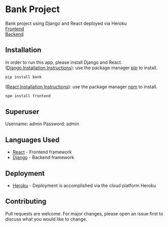 # Bank Project

Bank project using Django and React deployed via Heroku<br>
[Frontend](https://ayanna-frontend-staging.herokuapp.com/)<br>
[Backend](https://ayanna-backend-staging.herokuapp.com/)

## Installation 
In order to run this app, please install Django and React.<br>
([Django Installation Instructions](https://www.djangoproject.com/)): use the package manager [pip](https://pip.pypa.io/en/stable/) to install.

```bash
pip install bank
```
([React Installation Instructions](https://reactjs.org/)): use the package manager [npm](https://www.npmjs.com/get-npm) to install.
```bash
npm install frontend
```

## Superuser
Username: admin
Password: admin

## Languages Used
* [React](https://reactjs.org/) - Frontend framework
* [Django](https://www.djangoproject.com/) - Backend framework

## Deployment
* [Heroku](https://www.heroku.com/) - Deployment is accomplished via the cloud platform Heroku

## Contributing
Pull requests are welcome. For major changes, please open an issue first to discuss what you would like to change.
